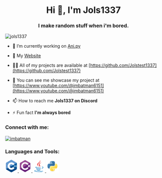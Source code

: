 <h1 align="center">Hi 👋, I'm Jols1337</h1>
<h3 align="center">I make random stuff when i'm bored.</h3>

<p align="left"> <img src="https://komarev.com/ghpvc/?username=jols1337&label=Profile%20views&color=0e75b6&style=flat" alt="jols1337" /> </p>

- 🔭 I’m currently working on [Ani.py](https://github.com/Jolstest1337/Ani.Py)

- 🔎 My [Website](https://main--vermillion-malasada-d83f4d.netlify.app/)

- 👨‍💻 All of my projects are available at [https://github.com/Jolstest1337](https://github.com/Jolstest1337)

- 🎥 You can see me showcase my project at [https://www.youtube.com/@imbatman6151](https://www.youtube.com/@imbatman6151)

- 📫 How to reach me **Jols1337 on Discord**

- ⚡ Fun fact **I'm always bored**

<h3 align="left">Connect with me:</h3>
<p align="left">
<a href="https://www.youtube.com/@imbatman6151" target="blank"><img align="center" src="https://raw.githubusercontent.com/rahuldkjain/github-profile-readme-generator/master/src/images/icons/Social/youtube.svg" alt="imbatman" height="30" width="40" /></a>
</p>

<h3 align="left">Languages and Tools:</h3>
<p align="left"> <a href="https://www.w3schools.com/cpp/" target="_blank" rel="noreferrer"> <img src="https://raw.githubusercontent.com/devicons/devicon/master/icons/cplusplus/cplusplus-original.svg" alt="cplusplus" width="40" height="40"/> </a> <a href="https://www.w3schools.com/cs/" target="_blank" rel="noreferrer"> <img src="https://raw.githubusercontent.com/devicons/devicon/master/icons/csharp/csharp-original.svg" alt="csharp" width="40" height="40"/> </a> <a href="https://www.java.com" target="_blank" rel="noreferrer"> <img src="https://raw.githubusercontent.com/devicons/devicon/master/icons/java/java-original.svg" alt="java" width="40" height="40"/> </a> <a href="https://www.python.org" target="_blank" rel="noreferrer"> <img src="https://raw.githubusercontent.com/devicons/devicon/master/icons/python/python-original.svg" alt="python" width="40" height="40"/> </a> </p>
